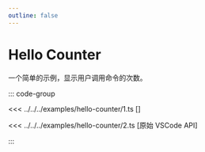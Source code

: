 ```yaml
---
outline: false
---
```


# Hello Counter

一个简单的示例，显示用户调用命令的次数。

<ExampleFunctions :fns="[
  'useCommands',
  'useStatusBarItem',
]" />

::: code-group

<<< ../../../examples/hello-counter/1.ts [<ReactiveVscode2 />]

<<< ../../../examples/hello-counter/2.ts [原始 VSCode API]

:::
